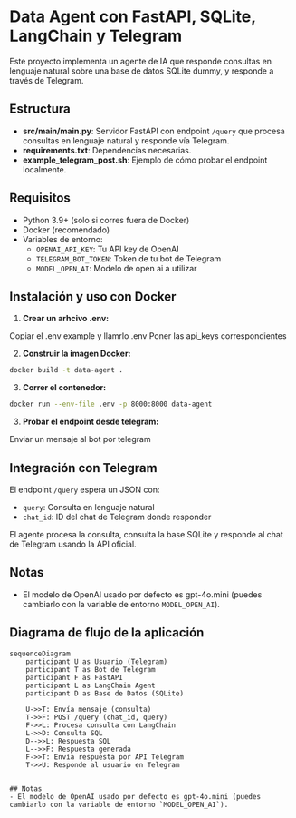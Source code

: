 # Data Agent con FastAPI, SQLite, LangChain y Telegram

Este proyecto implementa un agente de IA que responde consultas en lenguaje natural sobre una base de datos SQLite dummy, y responde a través de Telegram.

## Estructura

- **src/main/main.py**: Servidor FastAPI con endpoint `/query` que procesa consultas en lenguaje natural y responde vía Telegram.
- **requirements.txt**: Dependencias necesarias.
- **example_telegram_post.sh**: Ejemplo de cómo probar el endpoint localmente.

## Requisitos
- Python 3.9+ (solo si corres fuera de Docker)
- Docker (recomendado)
- Variables de entorno:
  - `OPENAI_API_KEY`: Tu API key de OpenAI
  - `TELEGRAM_BOT_TOKEN`: Token de tu bot de Telegram
  - `MODEL_OPEN_AI`: Modelo de open ai a utilizar

## Instalación y uso con Docker

1. **Crear un arhcivo .env:**

Copiar el .env example y llamrlo .env
Poner las api_keys correspondientes

2. **Construir la imagen Docker:**

```bash
docker build -t data-agent .
```

3. **Correr el contenedor:**

```bash
docker run --env-file .env -p 8000:8000 data-agent

```

3. **Probar el endpoint desde telegram:**

Enviar un mensaje al bot por telegram

## Integración con Telegram

El endpoint `/query` espera un JSON con:
- `query`: Consulta en lenguaje natural
- `chat_id`: ID del chat de Telegram donde responder

El agente procesa la consulta, consulta la base SQLite y responde al chat de Telegram usando la API oficial.

## Notas
- El modelo de OpenAI usado por defecto es gpt-4o.mini (puedes cambiarlo con la variable de entorno `MODEL_OPEN_AI`).

## Diagrama de flujo de la aplicación

```mermaid
sequenceDiagram
    participant U as Usuario (Telegram)
    participant T as Bot de Telegram
    participant F as FastAPI
    participant L as LangChain Agent
    participant D as Base de Datos (SQLite)

    U->>T: Envía mensaje (consulta)
    T->>F: POST /query (chat_id, query)
    F->>L: Procesa consulta con LangChain
    L->>D: Consulta SQL
    D-->>L: Respuesta SQL
    L-->>F: Respuesta generada
    F->>T: Envía respuesta por API Telegram
    T->>U: Responde al usuario en Telegram
```
```

## Notas
- El modelo de OpenAI usado por defecto es gpt-4o.mini (puedes cambiarlo con la variable de entorno `MODEL_OPEN_AI`).

